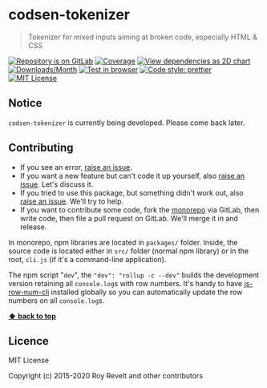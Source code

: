 # codsen-tokenizer

> Tokenizer for mixed inputs aiming at broken code, especially HTML & CSS

[![Repository is on GitLab][gitlab-img]][gitlab-url]
[![Coverage][cov-img]][cov-url]
[![View dependencies as 2D chart][deps2d-img]][deps2d-url]
[![Downloads/Month][downloads-img]][downloads-url]
[![Test in browser][runkit-img]][runkit-url]
[![Code style: prettier][prettier-img]][prettier-url]
[![MIT License][license-img]][license-url]

## Notice

`codsen-tokenizer` is currently being developed. Please come back later.

## Contributing

- If you see an error, [raise an issue](<https://gitlab.com/codsen/codsen/issues/new?issue[title]=codsen-tokenizer%20package%20-%20put%20title%20here&issue[description]=**Which%20package%20is%20this%20issue%20for**%3A%20%0Acodsen-tokenizer%0A%0A**Describe%20the%20issue%20(if%20necessary)**%3A%20%0A%0A%0A%2Fassign%20%40revelt>).
- If you want a new feature but can't code it up yourself, also [raise an issue](<https://gitlab.com/codsen/codsen/issues/new?issue[title]=codsen-tokenizer%20package%20-%20put%20title%20here&issue[description]=**Which%20package%20is%20this%20issue%20for**%3A%20%0Acodsen-tokenizer%0A%0A**Describe%20the%20issue%20(if%20necessary)**%3A%20%0A%0A%0A%2Fassign%20%40revelt>). Let's discuss it.
- If you tried to use this package, but something didn't work out, also [raise an issue](<https://gitlab.com/codsen/codsen/issues/new?issue[title]=codsen-tokenizer%20package%20-%20put%20title%20here&issue[description]=**Which%20package%20is%20this%20issue%20for**%3A%20%0Acodsen-tokenizer%0A%0A**Describe%20the%20issue%20(if%20necessary)**%3A%20%0A%0A%0A%2Fassign%20%40revelt>). We'll try to help.
- If you want to contribute some code, fork the [monorepo](https://gitlab.com/codsen/codsen/) via GitLab, then write code, then file a pull request on GitLab. We'll merge it in and release.

In monorepo, npm libraries are located in `packages/` folder. Inside, the source code is located either in `src/` folder (normal npm library) or in the root, `cli.js` (if it's a command-line application).

The npm script "`dev`", the `"dev": "rollup -c --dev"` builds the development version retaining all `console.log`s with row numbers. It's handy to have [js-row-num-cli](https://www.npmjs.com/package/js-row-num-cli) installed globally so you can automatically update the row numbers on all `console.log`s.

**[⬆ back to top](#)**

## Licence

MIT License

Copyright (c) 2015-2020 Roy Revelt and other contributors

[gitlab-img]: https://img.shields.io/badge/repo-on%20GitLab-brightgreen.svg?style=flat-square
[gitlab-url]: https://gitlab.com/codsen/codsen/tree/master/packages/codsen-tokenizer
[cov-img]: https://img.shields.io/badge/coverage-91.92%25-brightgreen.svg?style=flat-square
[cov-url]: https://gitlab.com/codsen/codsen/tree/master/packages/codsen-tokenizer
[deps2d-img]: https://img.shields.io/badge/deps%20in%202D-see_here-08f0fd.svg?style=flat-square
[deps2d-url]: http://npm.anvaka.com/#/view/2d/codsen-tokenizer
[downloads-img]: https://img.shields.io/npm/dm/codsen-tokenizer.svg?style=flat-square
[downloads-url]: https://npmcharts.com/compare/codsen-tokenizer
[runkit-img]: https://img.shields.io/badge/runkit-test_in_browser-a853ff.svg?style=flat-square
[runkit-url]: https://npm.runkit.com/codsen-tokenizer
[prettier-img]: https://img.shields.io/badge/code_style-prettier-ff69b4.svg?style=flat-square
[prettier-url]: https://prettier.io
[license-img]: https://img.shields.io/badge/licence-MIT-51c838.svg?style=flat-square
[license-url]: https://gitlab.com/codsen/codsen/blob/master/LICENSE
